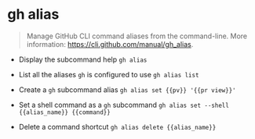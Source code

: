 # gh alias
> Manage GitHub CLI command aliases from the command-line.
> More information: <https://cli.github.com/manual/gh_alias>.

- Display the subcommand help
`gh alias`

- List all the aliases `gh` is configured to use
`gh alias list`

- Create a `gh` subcommand alias
`gh alias set {{pv}} '{{pr view}}'`

- Set a shell command as a `gh` subcommand
`gh alias set --shell {{alias_name}} {{command}}`

- Delete a command shortcut
`gh alias delete {{alias_name}}`
